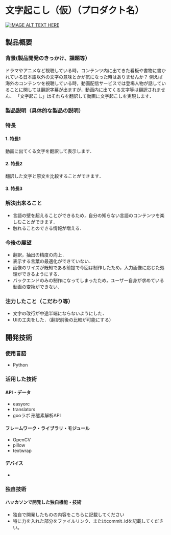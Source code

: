 # 文字起こし（仮）（プロダクト名）

[![IMAGE ALT TEXT HERE](https://jphacks.com/wp-content/uploads/2022/08/JPHACKS2022_ogp.jpg)](https://www.youtube.com/watch?v=LUPQFB4QyVo)

## 製品概要
### 背景(製品開発のきっかけ、課題等）
ドラマやアニメなど視聴している時，コンテンツ内に出てきた看板や書物に書かれている日本語以外の文字の意味とかが気になった時はありませんか？
例えば海外のコンテンツを視聴している時，動画配信サービスでは登場人物が話していることに関しては翻訳字幕が出ますが，動画内に出てくる文字等は翻訳されません．
「文字起こし」はそれらを翻訳して動画に文字起こしを実現します．

### 製品説明（具体的な製品の説明）
### 特長
#### 1. 特長1
動画に出てくる文字を翻訳して表示します．
#### 2. 特長2
翻訳した文字と原文を比較することができます．
#### 3. 特長3

### 解決出来ること
* 言語の壁を超えることができるため，自分の知らない言語のコンテンツを楽しむことができます．
* 触れることのできる情報が増える．

### 今後の展望
* 翻訳，抽出の精度の向上．
* 表示する言葉の最適化ができていない．
* 画像のサイズが既知である前提で今回は制作したため，入力画像に応じた処理ができるようにする．
* バックエンドのみの制作になってしまったため，ユーザー自身が求めている動画の変換ができない．


### 注力したこと（こだわり等）
* 文字の改行が中途半端にならないようにした．
* UIの工夫をした．（翻訳前後の比較が可能にする）

## 開発技術
### 使用言語
* Python
### 活用した技術
#### API・データ
* easyorc
* translators
* gooラボ 形態素解析API

#### フレームワーク・ライブラリ・モジュール
* OpenCV
* pillow
* textwrap

#### デバイス
* 

### 独自技術
#### ハッカソンで開発した独自機能・技術
* 独自で開発したものの内容をこちらに記載してください
* 特に力を入れた部分をファイルリンク、またはcommit_idを記載してください。
